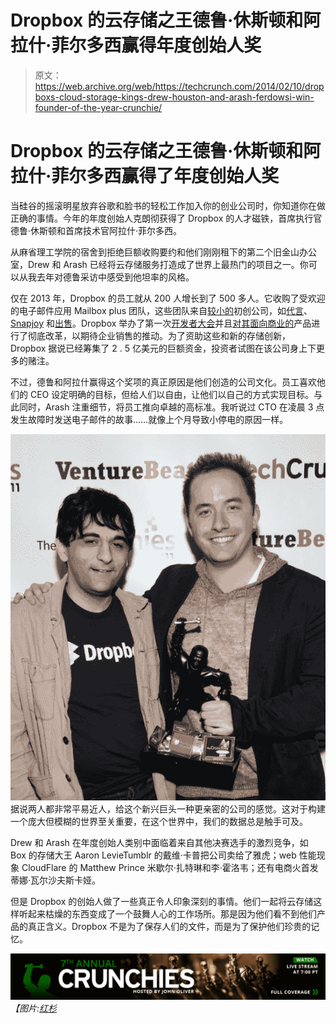 # Dropbox 的云存储之王德鲁·休斯顿和阿拉什·菲尔多西赢得年度创始人奖

> 原文：<https://web.archive.org/web/https://techcrunch.com/2014/02/10/dropboxs-cloud-storage-kings-drew-houston-and-arash-ferdowsi-win-founder-of-the-year-crunchie/>

# Dropbox 的云存储之王德鲁·休斯顿和阿拉什·菲尔多西赢得了年度创始人奖

当硅谷的摇滚明星放弃谷歌和脸书的轻松工作加入你的创业公司时，你知道你在做正确的事情。今年的年度创始人克朗彻获得了 Dropbox 的人才磁铁，首席执行官德鲁·休斯顿和首席技术官阿拉什·菲尔多西。

从麻省理工学院的宿舍到拒绝巨额收购要约和他们刚刚租下的第二个旧金山办公室，Drew 和 Arash 已经将云存储服务打造成了世界上最热门的项目之一。你可以从我去年对德鲁采访中感受到他坦率的风格。

仅在 2013 年，Dropbox 的员工就从 200 人增长到了 500 多人。它收购了受欢迎的电子邮件应用 Mailbox plus 团队，这些团队来自[较小的](https://web.archive.org/web/20221208235259/https://beta.techcrunch.com/2013/07/20/dropbox-acquires-mobile-coupon-startup-endorse-a-month-after-shutdown/)初创公司，如[代言](https://web.archive.org/web/20221208235259/https://beta.techcrunch.com/2013/07/20/dropbox-acquires-mobile-coupon-startup-endorse-a-month-after-shutdown/)、 [Snapjoy](https://web.archive.org/web/20221208235259/https://beta.techcrunch.com/2012/12/19/dropbox-acquires-snapjoy-and-puts-photos-into-its-focus/) 和[出售](https://web.archive.org/web/20221208235259/https://beta.techcrunch.com/2013/11/04/dropbox-snatches-up-sold-the-service-that-simplifies-selling-online-to-help-it-build-a-new-mystery-ecommerce-product/)。Dropbox 举办了第一次[开发者大会](https://web.archive.org/web/20221208235259/https://blog.dropbox.com/2014/01/happy-new-year-from-dropbox/)并且[对其面向商业的](https://web.archive.org/web/20221208235259/https://beta.techcrunch.com/2013/11/13/dropbox-hits-200-million-users-and-announces-new-products-for-businesses/)产品进行了彻底改革，以期待企业销售的推动。为了资助这些和新的存储创新，Dropbox 据说已经筹集了 2 . 5 亿美元的巨额资金，投资者试图在该公司身上下更多的赌注。

不过，德鲁和阿拉什赢得这个奖项的真正原因是他们创造的公司文化。员工喜欢他们的 CEO 设定明确的目标，但给人们以自由，让他们以自己的方式实现目标。与此同时，Arash 注重细节，将员工推向卓越的高标准。我听说过 CTO 在凌晨 3 点发生故障时发送电子邮件的故事……就像上个月导致小停电的原因一样。

![The 5th Annual Crunchies Awards - Ceremony](img/ee88dcd5571e994a149b59ca04fb524e.png)据说两人都非常平易近人，给这个新兴巨头一种更亲密的公司的感觉。这对于构建一个庞大但模糊的世界至关重要，在这个世界中，我们的数据总是触手可及。

Drew 和 Arash 在年度创始人类别中面临着来自其他决赛选手的激烈竞争，如 Box 的存储大王 Aaron LevieTumblr 的戴维·卡普把公司卖给了雅虎；web 性能现象 CloudFlare 的 Matthew Prince 米歇尔·扎特琳和李·霍洛韦；还有电商火首发蒂娜·瓦尔沙夫斯卡娅。

但是 Dropbox 的创始人做了一些真正令人印象深刻的事情。他们一起将云存储这样听起来枯燥的东西变成了一个鼓舞人心的工作场所。那是因为他们看不到他们产品的真正含义。Dropbox 不是为了保存人们的文件，而是为了保护他们珍贵的记忆。

[![crunchies7-footer](img/2336ab8a0e4164737cf774cd2108761b.png)](https://web.archive.org/web/20221208235259/https://beta.techcrunch.com/events/7th-annual-crunchies-awards/event-home/) 
*【图片:[红杉](https://web.archive.org/web/20221208235259/http://www.sequoiacap.com/)*